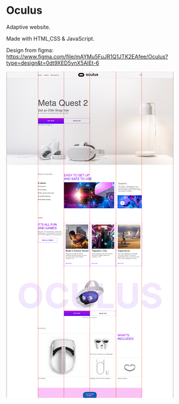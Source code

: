 # Oculus

 Adaptive website.
 
 Made with HTML,CSS & JavaScript. 
 
Design from figma: https://www.figma.com/file/mAYMu5FuJR1Q1JTK2EAfee/Oculus?type=design&t=0dt9XED5ynX5AIEt-6

![screencapture-oculus](https://github.com/alesha74111/oculus/blob/main/images/oculus-l.png)
